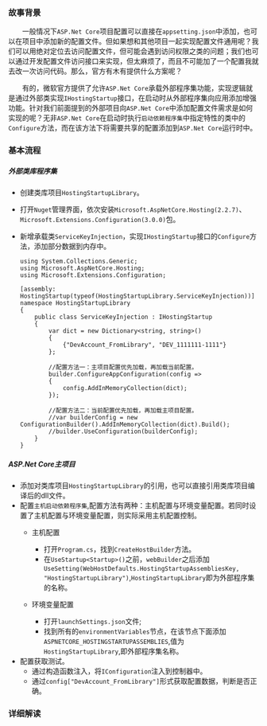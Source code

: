 ### 故事背景
&emsp;&emsp;一般情况下`ASP.Net Core`项目配置可以直接在`appsetting.json`中添加，也可以在项目中添加新的配置文件。但如果想和其他项目一起实现配置文件通用呢？我们可以用绝对定位去访问配置文件，但可能会遇到访问权限之类的问题；我们也可以通过开发配置文件访问接口来实现，但太麻烦了，而且不可能加了一个配置我就去改一次访问代码。那么，官方有木有提供什么方案呢？

&emsp;&emsp;有的，微软官方提供了允许`ASP.Net Core`承载外部程序集功能，实现逻辑就是通过外部类实现`IHostingStartup`接口，在启动时从外部程序集向应用添加增强功能。针对我们前面提到的外部项目向`ASP.Net Core`中添加配置文件需求是如何实现的呢？无非`ASP.Net Core`在启动时执行`启动依赖程序集`中指定特性的类中的`Configure`方法，而在该方法下将需要共享的配置添加到`ASP.Net Core`运行时中。

### 基本流程
##### 外部类库程序集
- 创建类库项目`HostingStartupLibrary`。
- 打开`Nuget`管理界面，依次安装`Microsoft.AspNetCore.Hosting(2.2.7)`、`Microsoft.Extensions.Configuration(3.0.0)`包。
- 新增承载类`ServiceKeyInjection`，实现`IHostingStartup`接口的`Configure`方法，添加部分数据到内存中。

    ```
    using System.Collections.Generic;
    using Microsoft.AspNetCore.Hosting;
    using Microsoft.Extensions.Configuration;

    [assembly: HostingStartup(typeof(HostingStartupLibrary.ServiceKeyInjection))]
    namespace HostingStartupLibrary
    {
        public class ServiceKeyInjection : IHostingStartup
        {
            var dict = new Dictionary<string, string>()
            {
                {"DevAccount_FromLibrary", "DEV_1111111-1111"}
            };

            //配置方法一：主项目配置优先加载，再加载当前配置。
            builder.ConfigureAppConfiguration(config =>
            { 
                config.AddInMemoryCollection(dict);
            });

            //配置方法二：当前配置优先加载，再加载主项目配置。
            //var builderConfig = new ConfigurationBuilder().AddInMemoryCollection(dict).Build();
            //builder.UseConfiguration(builderConfig); 
        }
    }
    ```

##### ASP.Net Core主项目
- 添加对类库项目`HostingStartupLibrary`的引用，也可以直接引用类库项目编译后的dll文件。
- 配置`主机启动依赖程序集`,配置方法有两种：主机配置与环境变量配置。若同时设置了主机配置与环境变量配置，则实际采用主机配置控制。
    - 主机配置
        - 打开`Program.cs`，找到`CreateHostBuilder`方法。
        - 在`UseStartup<Startup>()`之前，`webBuilder`之后添加`UseSetting(WebHostDefaults.HostingStartupAssembliesKey, "HostingStartupLibrary")`,`HostingStartupLibrary`即为外部程序集的名称。

    - 环境变量配置
        - 打开`launchSettings.json`文件;
        - 找到所有的`environmentVariables`节点，在该节点下面添加`ASPNETCORE_HOSTINGSTARTUPASSEMBLIES`,值为`HostingStartupLibrary`,即外部程序集名称。
- 配置获取测试。
    - 通过构造函数注入，将`IConfiguration`注入到控制器中。
    - 通过`config["DevAccount_FromLibrary"]`形式获取配置数据，判断是否正确。


### 详细解读
